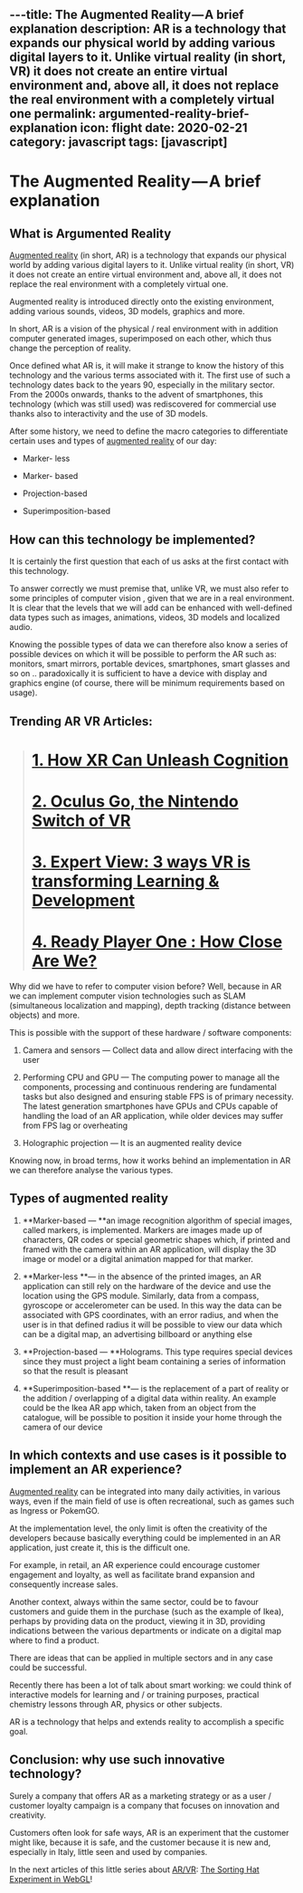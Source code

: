---title: The Augmented Reality — A brief explanation
description: AR is a technology that expands our physical world by adding various digital layers to it. Unlike virtual reality (in short, VR) it does not create an entire virtual environment and, above all, it does not replace the real environment with a completely virtual one
permalink: argumented-reality-brief-explanation
icon: flight
date: 2020-02-21
category: javascript
tags: [javascript]
---


# The Augmented Reality — A brief explanation



## What is Argumented Reality

[Augmented reality](https://arvrjourney.com/) (in short, AR) is a technology that expands our physical world by adding various digital layers to it. Unlike virtual reality (in short, VR) it does not create an entire virtual environment and, above all, it does not replace the real environment with a completely virtual one.

Augmented reality is introduced directly onto the existing environment, adding various sounds, videos, 3D models, graphics and more.

In short, AR is a vision of the physical / real environment with in addition computer generated images, superimposed on each other, which thus change the perception of reality.

Once defined what AR is, it will make it strange to know the history of this technology and the various terms associated with it. The first use of such a technology dates back to the years 90, especially in the military sector. From the 2000s onwards, thanks to the advent of smartphones, this technology (which was still used) was rediscovered for commercial use thanks also to interactivity and the use of 3D models.

After some history, we need to define the macro categories to differentiate certain uses and types of [augmented reality](https://arvrjourney.com/) of our day:

* Marker- less

* Marker- based

* Projection-based

* Superimposition-based

## How can this technology be implemented?

It is certainly the first question that each of us asks at the first contact with this technology.

To answer correctly we must premise that, unlike VR, we must also refer to some principles of computer vision , given that we are in a real environment. It is clear that the levels that we will add can be enhanced with well-defined data types such as images, animations, videos, 3D models and localized audio.

Knowing the possible types of data we can therefore also know a series of possible devices on which it will be possible to perform the AR such as: monitors, smart mirrors, portable devices, smartphones, smart glasses and so on .. paradoxically it is sufficient to have a device with display and graphics engine (of course, there will be minimum requirements based on usage).

## Trending AR VR Articles:
> # [1. How XR Can Unleash Cognition](https://arvrjourney.com/how-xr-can-unleash-cognition-3bda13026ade)
> # [2. Oculus Go, the Nintendo Switch of VR](https://arvrjourney.com/oculus-go-the-nintendo-switch-of-vr-6827e1b91055)
> # [3. Expert View: 3 ways VR is transforming Learning & Development](https://arvrjourney.com/expert-view-3-ways-vr-is-transforming-learning-development-487a021e8334)
> # [4. Ready Player One : How Close Are We?](https://arvrjourney.com/ready-player-one-how-close-are-we-8af973c1cfa0)

Why did we have to refer to computer vision before? Well, because in AR we can implement computer vision technologies such as SLAM (simultaneous localization and mapping), depth tracking (distance between objects) and more.

This is possible with the support of these hardware / software components:

1. Camera and sensors — Collect data and allow direct interfacing with the user

2. Performing CPU and GPU — The computing power to manage all the components, processing and continuous rendering are fundamental tasks but also designed and ensuring stable FPS is of primary necessity. The latest generation smartphones have GPUs and CPUs capable of handling the load of an AR application, while older devices may suffer from FPS lag or overheating

3. Holographic projection — It is an augmented reality device

Knowing now, in broad terms, how it works behind an implementation in AR we can therefore analyse the various types.

## Types of augmented reality

1. **Marker-based — **an image recognition algorithm of special images, called markers, is implemented. Markers are images made up of characters, QR codes or special geometric shapes which, if printed and framed with the camera within an AR application, will display the 3D image or model or a digital animation mapped for that marker.

2. **Marker-less **— in the absence of the printed images, an AR application can still rely on the hardware of the device and use the location using the GPS module. Similarly, data from a compass, gyroscope or accelerometer can be used. In this way the data can be associated with GPS coordinates, with an error radius, and when the user is in that defined radius it will be possible to view our data which can be a digital map, an advertising billboard or anything else

3. **Projection-based — **Holograms. This type requires special devices since they must project a light beam containing a series of information so that the result is pleasant

4. **Superimposition-based **— is the replacement of a part of reality or the addition / overlapping of a digital data within reality. An example could be the Ikea AR app which, taken from an object from the catalogue, will be possible to position it inside your home through the camera of our device

## In which contexts and use cases is it possible to implement an AR experience?

[Augmented reality](https://arvrjourney.com/) can be integrated into many daily activities, in various ways, even if the main field of use is often recreational, such as games such as Ingress or PokemGO.

At the implementation level, the only limit is often the creativity of the developers because basically everything could be implemented in an AR application, just create it, this is the difficult one.

For example, in retail, an AR experience could encourage customer engagement and loyalty, as well as facilitate brand expansion and consequently increase sales.

Another context, always within the same sector, could be to favour customers and guide them in the purchase (such as the example of Ikea), perhaps by providing data on the product, viewing it in 3D, providing indications between the various departments or indicate on a digital map where to find a product.

There are ideas that can be applied in multiple sectors and in any case could be successful.

Recently there has been a lot of talk about smart working: we could think of interactive models for learning and / or training purposes, practical chemistry lessons through AR, physics or other subjects.

AR is a technology that helps and extends reality to accomplish a specific goal.

## Conclusion: why use such innovative technology?

Surely a company that offers AR as a marketing strategy or as a user / customer loyalty campaign is a company that focuses on innovation and creativity.

Customers often look for safe ways, AR is an experiment that the customer might like, because it is safe, and the customer because it is new and, especially in Italy, little seen and used by companies.

In the next articles of this little series about [AR/VR](https://arvrjourney.com/): [The Sorting Hat Experiment in WebGL](https://medium.com/@miki.lombi/the-sorting-hat-experiment-webar-in-pure-js-c53b91863c66)!
